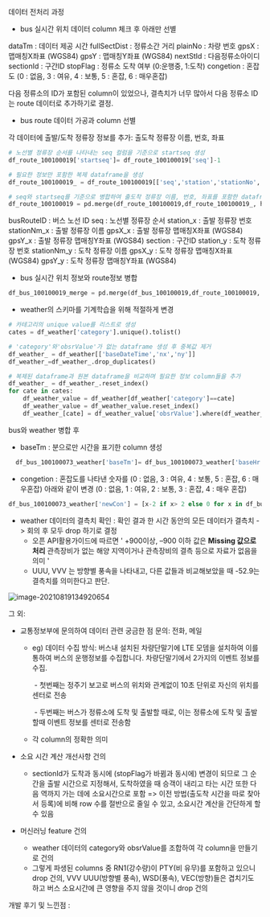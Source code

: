 데이터 전처리 과정
- bus 실시간 위치 데이터 column 체크 후 아래만 선별

dataTm : 데이터 제공 시간
fullSectDist : 정류소간 거리
plainNo : 차량 번호
gpsX : 맵매칭X좌표 (WGS84)
gpsY : 맵매칭Y좌표 (WGS84)
nextStId : 다음정류소아이디
sectionId : 구간ID
stopFlag : 정류소 도착 여부 (0:운행중, 1:도착)
congetion : 혼잡도 (0 : 없음, 3 : 여유, 4 : 보통, 5 : 혼잡, 6 : 매우혼잡)

다음 정류소의 ID가 포함된 column이 있었으나, 결측치가 너무 많아서 다음 정류소 ID는 route 데이터로 추가하기로 결정.



   - bus route 데이터 가공과 column 선별

각 데이터에 출발/도착 정류장 정보를 추가: 출도착 정류장 이름, 번호, 좌표

```python
# 노선별 정류장 순서를 나타내는 seq 컬럼을 기준으로 startseq 생성
df_route_100100019['startseq']= df_route_100100019['seq']-1

# 필요한 정보만 포함한 복제 dataframe을 생성
df_route_100100019_ = df_route_100100019[['seq','station','stationNo','stationNm','gpsX','gpsY']]

# seq와 startseq를 기준으로 병합하여 출도착 정류장 이름, 번호, 좌표를 포함한 dataframe 생성
df_route_100100019 = pd.merge(df_route_100100019,df_route_100100019_, how='left', left_on='startseq', right_on='seq')
```

busRouteID : 버스 노선 ID
seq : 노선별 정류장 순서
station_x : 출발 정류장 번호
stationNm_x : 출발 정류장 이름
gpsX_x : 출발 정류장 맵매칭X좌표 (WGS84)
gpsY_x  : 출발 정류장 맵매칭Y좌표 (WGS84)
section : 구간ID
station_y : 도착 정류장 번호
stationNm_y : 도착 정류장 이름
gpsX_y : 도착 정류장 맵매칭X좌표 (WGS84)
gpsY_y  : 도착 정류장 맵매칭Y좌표 (WGS84)



- bus 실시간 위치 정보와 route정보 병합

```python
df_bus_100100019_merge = pd.merge(df_bus_100100019,df_route_100100019, how='left', left_on='sectionId', right_on='section')
```



- weather의 스키마를 기계학습을 위해 적절하게 변경

```python
# 카테고리의 unique value를 리스트로 생성
cates = df_weather['category'].unique().tolist()

# 'category'와'obsrValue'가 없는 dataframe 생성 후 중복값 제거
df_weather_ = df_weather[['baseDateTime','nx','ny']]
df_weather_=df_weather_.drop_duplicates()

# 복제된 dataframe과 원본 dataframe을 비교하며 필요한 정보 column들을 추가
df_weather_ = df_weather_.reset_index()
for cate in cates:
    df_weather_value = df_weather[df_weather['category']==cate]
    df_weather_value = df_weather_value.reset_index()
    df_weather_[cate] = df_weather_value['obsrValue'].where(df_weather_value['baseDateTime']==df_weather_['baseDateTime'], 'error')
```



bus와 weather 병합 후

- baseTm : 분으로만 시간을 표기한 column 생성
```python
  df_bus_100100073_weather['baseTm']= df_bus_100100073_weather['baseHr']*60 + df_bus_100100073_weather['baseMn']
```

- congetion :  혼잡도를 나타낸 숫자를 (0 : 없음, 3 : 여유, 4 : 보통, 5 : 혼잡, 6 : 매우혼잡) 아래와 같이 변경 (0 : 없음, 1 : 여유, 2 : 보통, 3 : 혼잡, 4 : 매우 혼잡)
```python
df_bus_100100073_weather['newCon'] = [x-2 if x> 2 else 0 for x in df_bus_100100073_weather['congetion']]
```

- weather 데이터의 결측치 확인 : 확인 결과 한 시간 동안의 모든 데이터가 결측치 -> 회의 후 모두 drop 하기로 결정
  - 오픈 API활용가이드에 따르면 '  +900이상, –900 이하 값은 **Missing 값으로 처리**  관측장비가 없는 해양 지역이거나 관측장비의 결측 등으로 자료가 없음을 의미  '
  - UUU, VVV 는 방향별 풍속을 나타내고, 다른 값들과 비교해보았을 때 -52.9는 결측치를 의미한다고 판단.

![image-20210819134920654](C:\Users\osacn\Desktop\Git_space\data-engineer-1\Summary\210819전처리설명추가.assets\image-20210819134920654.png)



그 외: 

 - 교통정보부에 문의하여 데이터 관련 궁금한 점 문의: 전화, 메일 

    - eg) 데이터 수집 방식: 버스내 설치된 차량단말기에 LTE 모뎀을 설치하여 이를 통하여 버스의 운행정보를 수집합니다. 차량단말기에서 2가지의 이벤트 정보를 수집.

      ​     \- 첫번째는 정주기 보고로 버스의 위치와 관계없이 10초 단위로 자신의 위치를 센터로 전송

      ​     \- 두번째는 버스가 정류소에 도착 및 출발할 때로, 이는 정류소에 도착 및 출발할때 이벤트 정보를 센터로 전송함

   - 각 column의 정확한 의미

 - 소요 시간 계산 개선사항 건의

    - sectionId가 도착과 동시에 (stopFlag가 바뀜과 동시에) 변경이 되므로 그 순간을 출발 시간으로 지정해서, 도착하였을 때 승객이 내리고 타는 시간 또한 다음 역까지 가는 데에 소요시간으로 포함 => 이전 방법(출도착 시간을 따로 찾아서 등록)에 비해 row 수를 절반으로 줄일 수 있고, 소요시간 계산을 간단하게 할 수 있음

- 머신러닝 feature 건의

  - weather 데이터의 category와 obsrValue를 조합하여 각 column을 만들기로 건의
  - 그렇게 파생된 columns 중 RN1(강수량)이 PTY(비 유무)를 포함하고 있으니 drop 건의, VVV UUU(방향별 풍속), WSD(풍속), VEC(방향)들은 겹치기도 하고 버스 소요시간에 큰 영향을 주지 않을 것이니 drop 건의



개발 후기 및 느낀점 : 

